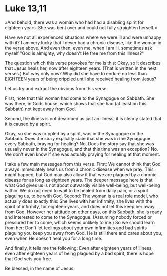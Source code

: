 # Luke 13,11

»And behold, there was a woman who had had a disabling spirit for eighteen years. She was bent over and could not fully straighten herself.«

Have we not all experienced situations where we were ill and were unhappy with it? I am very lucky that I never had a chronic disease, like the woman in the verse above. And even then, even me, when I am ill, sometimes ask myself "God is almighty, why doesn't He free me from this illness?"

The question which this verse provokes for me is this: Okay, so it describes that Jesus heals her, now after eighteen years. (That is written in the next verses.) But why only now? Why did she have to endure no less than EIGHTEEN years of being crippled until she received healing from Jesus?

Let us try and extract the obvious from this verse: 

First, note that this woman had come to the Synagogue on Sabbath. She was there, in Gods house, which shows that she had (at least on this Sabbath) not kept away from God.

Second, the illness is not described as just an illness, it is clearly stated that it is caused by a spirit.

Okay, so she was crippled by a spirit, was in the Synagogue on the Sabbath. Does the story explicitly state that she was in the Synagogue every Sabbath, praying for healing? No. Does the story say that she was ususally never in the Synagogue, and that this time was an exception? No. We don't even know if she was actually praying for healing at that moment.

I take a few main messages from this verse. First: We cannot think that God always immediately heals us from a chronic disease when we pray. This might happen, but God may also allow it that we are plagued by a chronic disease for as long as eighteen years. The deeper message here is that what God gives us is not about outwardly visible well-being, but well-being within. We do not need to wait to be healed from daily pain, or a spirit plaguing us, to be with God.
Second: The woman is a real role model, who actually does exactly this: She lives with her infirmity, she lives with the spirit of infirmity, for eighteen years, and does not let this keep her away from God. However her attitude on other days, on this Sabbath, she is ready and interested to come to the Synagogue. (Assuming nobody forced or pressured her to come, which seems unlikely to me.) So we should learn from her: Don't let feelings about your own infirmities and bad spirits plaguing you keep you away from God. He is still there and cares about you, even when He doesn't heal you for a long time.

And finally, it tells me the following: Even after eighteen years of illness, even after eighteen years of being plagued by a bad spirit, there is hope that God sets you free.

Be blessed, in the name of Jesus.
